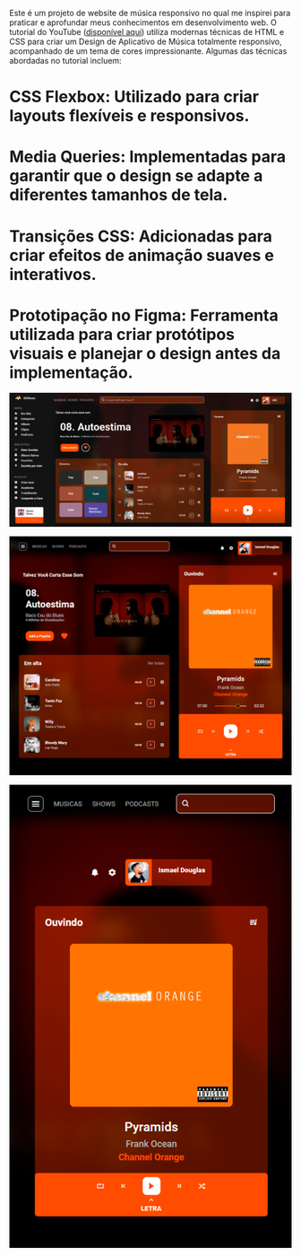Este é um projeto de website de música responsivo no qual me inspirei para praticar e aprofundar meus conhecimentos em desenvolvimento web. O tutorial do YouTube ([disponível aqui](https://youtu.be/Fwyo1AqvzM4)) utiliza modernas técnicas de HTML e CSS para criar um Design de Aplicativo de Música totalmente responsivo, acompanhado de um tema de cores impressionante. Algumas das técnicas abordadas no tutorial incluem:

# CSS Flexbox: Utilizado para criar layouts flexíveis e responsivos.
# Media Queries: Implementadas para garantir que o design se adapte a diferentes tamanhos de tela.
# Transições CSS: Adicionadas para criar efeitos de animação suaves e interativos.
# Prototipação no Figma: Ferramenta utilizada para criar protótipos visuais e planejar o design antes da implementação.
![screenshot](screenshot.png)

![screenshot2](screenshot2.png)

![screenshot2](screenshot3.png)